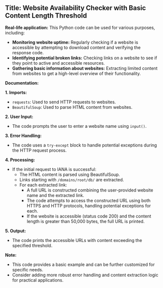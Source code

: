 ## Title: Website Availability Checker with Basic Content Length Threshold

**Real-life application:** This Python code can be used for various purposes, including:

* **Monitoring website uptime:** Regularly checking if a website is accessible by attempting to download content and verifying the response code.
* **Identifying potential broken links:** Checking links on a website to see if they point to active and accessible resources.
* **Gathering basic information about websites:** Extracting limited content from websites to get a high-level overview of their functionality.

**Documentation:**

**1. Imports:**

* `requests`: Used to send HTTP requests to websites.
* `BeautifulSoup`: Used to parse HTML content from websites.

**2. User Input:**

* The code prompts the user to enter a website name using `input()`.

**3. Error Handling:**

* The code uses a `try-except` block to handle potential exceptions during the HTTP request process.

**4. Processing:**

* If the initial request to IANA is successful:
    * The HTML content is parsed using BeautifulSoup.
    * Links starting with `/domains/root/db/` are extracted.
    * For each extracted link:
        * A full URL is constructed combining the user-provided website name and the extracted link.
        * The code attempts to access the constructed URL using both HTTPS and HTTP protocols, handling potential exceptions for each.
        * If the website is accessible (status code 200) and the content length is greater than 50,000 bytes, the full URL is printed.

**5. Output:**

* The code prints the accessible URLs with content exceeding the specified threshold.

**Note:**

* This code provides a basic example and can be further customized for specific needs.
* Consider adding more robust error handling and content extraction logic for practical applications.
